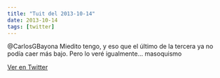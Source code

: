 ```yaml
---
title: "Tuit del 2013-10-14"
date: 2013-10-14
tags: [twitter]
---
```


@CarlosGBayona Miedito tengo, y eso que el último de la tercera ya no podía caer más bajo. Pero lo veré igualmente... masoquismo



[Ver en Twitter](https://twitter.com/i/web/status/389839310478139393)
